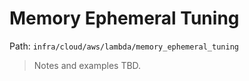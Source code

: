 # Memory Ephemeral Tuning

Path: `infra/cloud/aws/lambda/memory_ephemeral_tuning`

> Notes and examples TBD.
